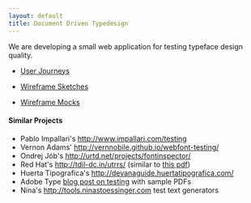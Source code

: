 ```yaml
---
layout: default
title: Document Driven Typedesign
---
```


We are developing a small web application for testing typeface design quality. 

* [User Journeys](https://docs.google.com/document/d/1YtGaKEW8oU42HJ9CnhUa2b4SWEQ0Meew01PAPakcJb0/edit#heading=h.fn5nr55nvb6u)

* [Wireframe Sketches](/ux/sketches/)

* [Wireframe Mocks](/ux/mocks/002)

#### Similar Projects

* Pablo Impallari's <http://www.impallari.com/testing>
* Vernon Adams' <http://vernnobile.github.io/webfont-testing/>
* Ondrej Jób's <http://urtd.net/projects/fontinspector/>
* Red Hat's <http://tdil-dc.in/utrrs/> (similar to [this pdf](https://github.com/metapolator/ddt/raw/gh-pages/ux/samples/conjuncts.pdf))
* Huerta Tipografica's <http://devanaguide.huertatipografica.com/>
* Adobe Type [blog post on testing](http://blog.typekit.com/2013/11/06/the-mysteries-of-type-quality-engineering-explained/) with sample PDFs
* Nina's <http://tools.ninastoessinger.com> test text generators
